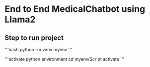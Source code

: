 # End to End MedicalChatbot using Llama2

## Step to run project

'''bash
    python -m venv myenv
'''

'''activate python environment
    cd myenv/Script
    activate
'''